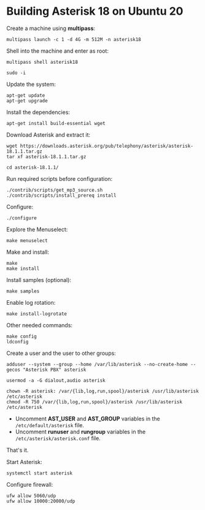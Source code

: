 # Building Asterisk 18 on Ubuntu 20

Create a machine using **multipass**:

```
multipass launch -c 1 -d 4G -m 512M -n asterisk18
```

Shell into the machine and enter as root:

```
multipass shell asterisk18

sudo -i
```

Update the system:

```
apt-get update
apt-get upgrade
```

Install the dependencies:

```
apt-get install build-essential wget
```

Download Asterisk and extract it:

```
wget https://downloads.asterisk.org/pub/telephony/asterisk/asterisk-18.1.1.tar.gz
tar xf asterisk-18.1.1.tar.gz

cd asterisk-18.1.1/
```

Run required scripts before configuration:

```
./contrib/scripts/get_mp3_source.sh
./contrib/scripts/install_prereq install
```

Configure:

```
./configure
```

Explore the Menuselect:

```
make menuselect
```

Make and install:

```
make
make install
```

Install samples (optional):

```
make samples
```

Enable log rotation:

```
make install-logrotate
```

Other needed commands:

```
make config
ldconfig
```

Create a user and the user to other groups:

```
adduser --system --group --home /var/lib/asterisk --no-create-home --gecos "Asterisk PBX" asterisk

usermod -a -G dialout,audio asterisk

chown -R asterisk: /var/{lib,log,run,spool}/asterisk /usr/lib/asterisk /etc/asterisk
chmod -R 750 /var/{lib,log,run,spool}/asterisk /usr/lib/asterisk /etc/asterisk
```

- Uncomment **AST_USER** and **AST_GROUP** variables in the `/etc/default/asterisk` file.
- Uncomment **runuser** and **rungroup** variables in the `/etc/asterisk/asterisk.conf` file.

That's it.

Start Asterisk:

```
systemctl start asterisk
```

Configure firewall:

```
ufw allow 5060/udp
ufw allow 10000:20000/udp
```
